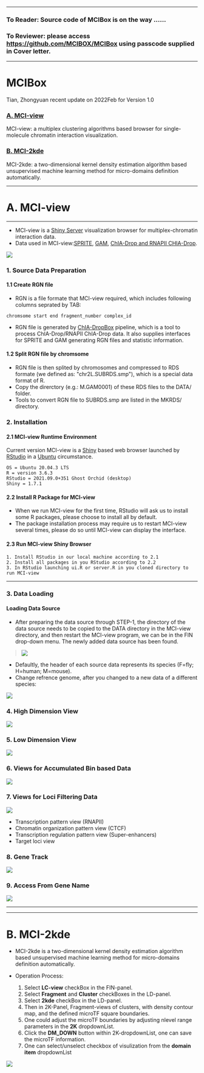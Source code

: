 *** 

### To Reader: Source code of MCIBox is on the way ......
### To Reviewer: please access https://github.com/MCIBOX/MCIBox using passcode supplied in Cover letter. 

***
# MCIBox
Tian, Zhongyuan recent update on 2022Feb for Version 1.0

### [A. MCI-view](https://github.com/tianzhongyuan/MCI-view)

MCI-view: a multiplex clustering algorithms based browser for single-molecule chromatin interaction visualization.


### [B. MCI-2kde](https://github.com/tianzhongyuan/MCI-view)
MCI-2kde: a two-dimensional kernel density estimation algorithm based unsupervised machine learning method for micro-domains definition automatically.

***

#  A. MCI-view 

***

* MCI-view is a [Shiny Server](https://shiny.rstudio.com) visualization browser for multiplex-chromatin interaction data.
* Data used in MCI-view:[SPRITE](https://linkinghub.elsevier.com/retrieve/pii/S0092867418306366), [GAM](https://www.nature.com/articles/nature21411), [ChIA-Drop and RNAPII CHIA-Drop](http://www.nature.com/articles/s41586-019-0949-1).

<img src="screenshot4wiki/SC012_MCIVIEW_v2.png"/> 

### 1. Source Data Preparation

#### 1.1 Create RGN file


* RGN is a file formate that MCI-view required, which includes following columns seprated by TAB:
```
chromsome start end fragment_number complex_id 
```
* RGN file is generated by [ChIA-DropBox](https://github.com/TheJacksonLaboratory/ChIA-DropBox) pipeline, which is a tool to process ChIA-Drop/RNAPII ChIA-Drop data. It also supplies interfaces for SPRITE and GAM generating RGN files and statistic information.

#### 1.2 Split RGN file by chromsome
* RGN file is then splited by chromosomes and compressed to RDS formate (we defined as: "chr2L.SUBRDS.smp"), which is a special data format of R.
* Copy the direrctory (e.g.: M.GAM0001) of these RDS files to the DATA/ folder.
* Tools to convert RGN file to SUBRDS.smp are listed in the MKRDS/ directory.
### 2. Installation


#### 2.1 MCI-view Runtime Environment

Current version MCI-view is a [Shiny](https://www.rstudio.com/products/shiny/shiny-server) based web browser launched by [RStudio](https://www.rstudio.com/) in a [Ubuntu](https://ubuntu.com/) circumstance. 

```
OS = Ubuntu 20.04.3 LTS
R = version 3.6.3
RStudio = 2021.09.0+351 Ghost Orchid (desktop)
Shiny = 1.7.1
```
#### 2.2 Install R Package for MCI-view
* When we run MCI-view for the first time, RStudio will ask us to install some R packages, please choose to install all by default.
* The package installation process may require us to restart MCI-view several times, please do so until MCI-view can display the interface.

#### 2.3 Run MCI-view Shiny Browser
```
1. Install RStudio in our local machine according to 2.1
2. Install all packages in you RStudio according to 2.2 
3. In RStudio launching ui.R or server.R in you cloned directory to run MCI-view
```

***

### 3. Data Loading

#### Loading Data Source

* After preparing the data source through STEP-1, the directory of the data source needs to be copied to the DATA directory in the MCI-view directory, and then restart the MCI-view program, we can be in the FIN drop-down menu. The newly added data source has been found.

> <img src="screenshot4wiki/SC001-FIN.png"/> 

* Defaultly, the header of each source data represents its species (F=fly; H=human; M=mouse). 
* Change refrence genome, after you changed to a new data of a different species:

<img src="screenshot4wiki/SC002-R-dm3.png"/> 



### 4. High Dimension View


<img src="screenshot4wiki/SC003-HD-CLU_v2.png"/> 


### 5. Low Dimension View


<img src="screenshot4wiki/SC005-LD_v2.png"/> 

### 6. Views for Accumulated Bin based Data
<img src="screenshot4wiki/SC004-1D2D_v2.png"/> 

### 7. Views for Loci Filtering Data

<img src="screenshot4wiki/SC007-loci_v2.png"/> 

* Transcription pattern view (RNAPII)
* Chromatin organization pattern view (CTCF)
* Transcription regulation pattern view (Super-enhancers)
* Target loci view 

### 8. Gene Track

<img src="screenshot4wiki/SC008-gene_v2.png"/> 

### 9. Access From Gene Name

<img src="screenshot4wiki/SC009-rgn_v2.png"/> 




***
***
# B. MCI-2kde


* MCI-2kde is a two-dimensional kernel density estimation algorithm based unsupervised machine learning method for micro-domains definition automatically.

* Operation Process:
  1. Select __LC-view__ checkBox in the FIN-panel.
  2. Select __Fragment__ and __Cluster__ checkBoxes in the LD-panel.
  3. Select __2kde__ checkBox in the LD-panel.
  4. Then in 2K-Panel, Fragment-views of clusters, with density contour map, and the defined microTF square boundaries.
  5. One could adjust the microTF boundaries by adjusting nlevel range parameters in the __2K__ dropdownList.
  6. Click the __DM_DOWN__ button within  2K-dropdownList, one can save the microTF information.
  7. One can select/unselect checkbox of visulization from the __domain item__ dropdownList
  

<img src="screenshot4wiki/SC006-2kde_v2.png"/> 

